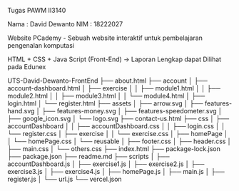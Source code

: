 Tugas PAWM II3140 

Nama : David Dewanto
NIM  : 18222027

Website PCademy - Sebuah website interaktif untuk pembelajaran pengenalan komputasi

HTML + CSS + Java Script (Front-End) -> Laporan Lengkap dapat Dilihat pada Edunex


UTS-David-Dewanto-FrontEnd
├── about.html
├── account
│   ├── account-dashboard.html
│   ├── exercise
│   │   ├── module1.html
│   │   ├── module2.html
│   │   ├── module3.html
│   │   └── module4.html
│   ├── login.html
│   └── register.html
├── assets
│   ├── arrow.svg
│   ├── features-hand.svg
│   ├── features-money.svg
│   ├── features-speedometer.svg
│   ├── google_icon.svg
│   └── logo.svg
├── contact-us.html
├── css
│   ├── accountDashboard
│   │   ├── accountDashboard.css
│   │   ├── login.css
│   │   └── register.css
│   ├── exercise
│   │   └── exercise.css
│   ├── homePage
│   │   └── homePage.css
│   └── reusable
│       ├── footer.css
│       ├── header.css
│       ├── main.css
│       └── others.css
├── index.html
├── package-lock.json
├── package.json
├── readme.md
├── scripts
│   ├── accountDashboard.js
│   ├── exercise1.js
│   ├── exercise2.js
│   ├── exercise3.js
│   ├── exercise4.js
│   ├── homePage.js
│   ├── main.js
│   ├── register.js
│   └── url.js
└── vercel.json

